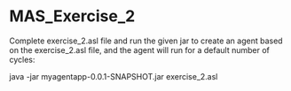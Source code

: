 # MAS_Exercise_2

Complete exercise_2.asl file and run the given jar to create an agent based on the exercise_2.asl file, and the agent will run for a default number of cycles:

java -jar myagentapp-0.0.1-SNAPSHOT.jar exercise_2.asl
